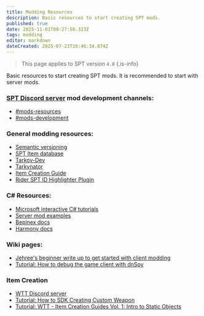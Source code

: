 ```yaml
---
title: Modding Resources
description: Basic resources to start creating SPT mods.
published: true
date: 2025-11-01T08:27:50.323Z
tags: modding
editor: markdown
dateCreated: 2025-07-23T16:46:34.874Z
---
```


> This page applies to SPT version `4.0`
{.is-info}

Basic resources to start creating SPT mods. It is recommended to start with server mods.

### [SPT Discord server](http://discord.sp-tarkov.com/) mod development channels:
- [#mods-resources](https://discord.com/channels/875684761291599922/875806757836951575)
- [#mods-development](https://discord.com/channels/875684761291599922/875803116409323562)

### General modding resources:
- [Semantic versioning](<https://semver.org/>)
- [SPT Item database](<https://db.sp-tarkov.com/search>)
- [Tarkov-Dev](<https://api.tarkov.dev/>)
- [Tarkynator](<https://tarkynator.com/>)
- [Item Creation Guide](<https://hub.sp-tarkov.com/doc/entry/98-wtt-item-creation-guides-vol-1-intro-to-static-objects/>)
- [Rider SPT ID Highlighter Plugin](<https://github.com/madmanbeavisx/spt-id-highlighter>)

### C# Resources:
- [Microsoft interactive C# tutorials](<https://learn.microsoft.com/en-us/dotnet/csharp/tour-of-csharp/tutorials/>)
- [Server mod examples](<https://github.com/sp-tarkov/server-mod-examples>)
- [Bepinex docs](<https://docs.bepinex.dev/>)
- [Harmony docs](<https://harmony.pardeike.net/articles/intro.html>)

### Wiki pages:
- [Jehree's beginner write up to get started with client modding](/modding/tutorials/Client_Modding_Quick_Guide)
- [Tutorial: How to debug the game client with dnSpy](/modding/tutorials/debug_dnSpy)

### Item Creation
- [WTT Discord server](https://discord.gg/Nz6VX78xRa)
- [Tutorial: How to SDK Creating Custom Weapon](<https://docs.google.com/document/d/1miWuhu9Jgr-P_HKsAaYMxiz3i4wbq7hn1FSDGEJzo1A/>)
- [Tutorial: WTT - Item Creation Guides Vol. 1: Intro to Static Objects](/modding/tutorials/WTT_Vol1)